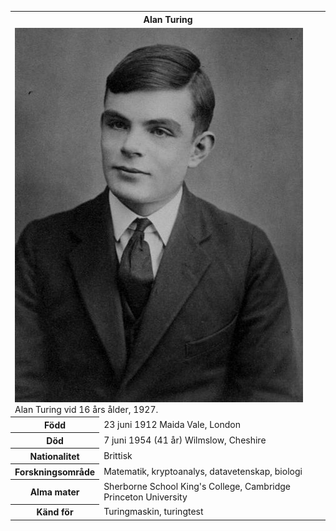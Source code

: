 <table class="alan-turing">
    <tbody>
        <tr class="center table-head">
            <th colspan="2">Alan Turing</td>
        </tr>
        <tr>
            <td class="center" colspan="2">
                <img class="image-turing" src="../htdocs/img/Alan_Turing_Aged_16.jpg" alt="Alan Turing som 16-åring">
                <div>Alan Turing vid 16 års ålder, 1927.</div>
            </td>
        </tr>
        <tr>
            <th>Född</th>
            <td>23 juni 1912 Maida Vale, London</td>
        </tr>
        <tr>
            <th>Död</th>
            <td>7 juni 1954 (41 år) Wilmslow, Cheshire</td>
        </tr>
        <tr>
            <th>Nationalitet</th>
            <td>Brittisk</td>
        </tr>
        <tr>
            <th>Forskningsområde</th>
            <td>Matematik, kryptoanalys, datavetenskap, biologi</td>
        </tr>
        <tr>
            <th>Alma mater</th>
            <td>Sherborne School King's College, Cambridge Princeton University</td>
        </tr>
        <tr>
            <th>Känd för</th>
            <td>Turingmaskin, turingtest</td>
        </tr>
    </tbody>
</table>